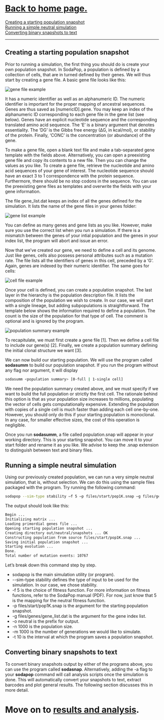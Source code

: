 #                                           [Back to home page.](index.md)

[Creating a starting population snapshot](#start)  
[Running a simple neutral simulation](#simple)  
[Converting binary snapshots to text](#convert)

***

<a name="start"/>

## Creating a starting population snapshot

Prior to running a simulation, the first thing you should do is create your own population snapshot. In SodaPop, a population is defined by a collection of cells, that are in turned defined by their genes. We will thus start by creating a gene file. A basic gene file looks like this:

![gene file example](https://user-images.githubusercontent.com/29554043/29973868-0524bf4a-8eff-11e7-9e55-2fc43d006d28.png)

It has a numeric identifier as well as an alphanumeric ID. The numeric identifier is important for the proper mapping of ancestral sequences. Genes are thus saved as [numericID].gene. You may keep an index of the alphanumeric ID corresponding to each gene file in the gene list (see below). Genes have an explicit nucleotide sequence and the corresponding translated amino acid sequence. The ‘E’ is a binary argument that denotes essentiality. The ‘DG’ is the Gibbs free energy (∆G, in kcal/mol), or stability of the protein. Finally, ‘CONC’ is the concentration (or abundance) of the gene.

To make a gene file, open a blank text file and make a tab-separated gene template with the fields above. Alternatively, you can open a preexisting gene file and copy its contents to a new file. Then you can change the values as you like. To create a gene file, retrieve the nucleotide and amino acid sequences of your gene of interest. The nucleotide sequence should have an exact 3 to 1 correspondence with the protein sequence. Furthermore, there should be no stop codons in the sequence. You can use the preexisting gene files as templates and overwrite the fields with your gene information.

The file gene_list.dat keeps an index of all the genes defined for the simulation. It lists the name of the gene files in your genes folder:

![gene list example](https://user-images.githubusercontent.com/29554043/29973877-0c507052-8eff-11e7-9b6e-7cc005b2fafc.png)

You can define as many genes and gene lists as you like. However, make sure you use the correct list when you run a simulation. If there is a mismatch between the genes of your intial population and the genes in your index list, the program will abort and issue an error.

Now that we’ve created our gene, we need to define a cell and its genome. Just like genes, cells also possess personal attributes such as a mutation rate. The file lists all the identifiers of genes in this cell, preceded by a ‘G’. Again, genes are indexed by their numeric identifier. The same goes for cells:

![cell file example](https://user-images.githubusercontent.com/29554043/29973885-1148f836-8eff-11e7-800e-19a98d61080f.png)

Once your cell is defined, you can create a population snapshot. The last layer in the hierarchy is the population description file. It lists the composition of the population we wish to create. In our case, we will start with a single lineage, but adding subpopulations is straightforward. The template below shows the information required to define a population. The count is the size of the population for that type of cell. The comment is optional and is ignored by the program.

![population summary example](https://user-images.githubusercontent.com/29554043/29973889-149b8328-8eff-11e7-9fac-a336e186a5d2.png)

To recapitulate, we must first create a gene file [1]. Then we define a cell file to include our gene(s) [2]. Finally, we create a population summary defining the initial clonal structure we want [3]. 

We can now build our starting population. We will use the program called **sodasumm** to build our population snapshot. If you run the program without any flag nor argument, it will display

```bash
sodasumm <population summary> [0-full | 1-single cell]
```

We need the population summary created above, and we must specify if we want to build the full population or strictly the first cell. The rationale behind this option is that as your population size increases to millions, populating the vector of cells gets computationally expensive. Extending the population with copies of a single cell is much faster than adding each cell one-by-one. However, you should only do this if your starting population is monoclonal. In any case, for smaller effective sizes, the cost of this operation is negligible.

Once you run **sodasumm**, a file called population.snap will appear in your working directory. This is your starting snapshot. You can move it to your start folder and rename it as you like. We advise to keep the .snap extension to distinguish between text and binary files.

<a name="simple"/>

## Running a simple neutral simulation

Using our previously created population, we can run a very simple neutral simulation, that is, without selection. We can do this using the sample files packaged with the program. Try running the following command:

```bash
sodapop --sim-type stability –f 5 –p files/start/pop1K.snap –g files/genes/gene_list.dat –o neutral –n 1000 –m 1000 –t 10
```


The output should look like this:

```bash
Begin ... 
Initializing matrix ...
Loading primordial genes file ...
Opening starting population snapshot ...
Creating directory out/neutral/snapshots ... OK
Constructing population from source files/start/pop1K.snap ...
Saving initial population snapshot ... 
Starting evolution ...
Done.
Total number of mutation events: 10767
```

Let’s break down this command step by step.

- sodapop is the main simulation utility (or program).  
- --sim-type stability defines the type of input to be used for the simulation. In our case, we chose stability.  
- -f 5 is the choice of fitness function. For more information on fitness functions, refer to the SodaPop manual (PDF). For now, just know that 5 is the mapping for the neutral fitness function.  
- -p files/start/pop1K.snap is the argument for the starting population snapshot.  
- -g files/genes/gene_list.dat is the argument for the gene index list.  
- -o neutral is the prefix for output.  
- -n 1000  is the population size.  
- -m 1000  is the number of generations we would like to simulate.  
- -t 10  is the interval at which the program saves a population snapshot.  

<a name="convert"/>

## Converting binary snapshots to text

To convert binary snapshots output by either of the programs above, you can use the program called **sodasnap**. Alternatively, adding the -a flag to your **sodapop** command will call analysis scripts once the simulation is done. This will automatically convert your snapshots to text, extract barcodes and plot general results. The following section discusses this in more detail.

# Move on to [results and analysis](Using-the-analysis-tools.md).




